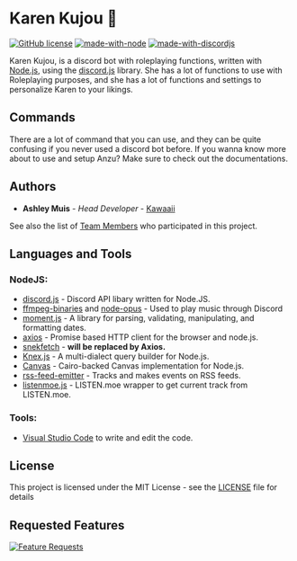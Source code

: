 # Karen Kujou 🎀

[![GitHub license](https://img.shields.io/github/license/Naereen/StrapDown.js.svg)](https://github.com/kawaaii-programming/KarenKujou-Bot/blob/master/LICENSE)
[![made-with-node](https://img.shields.io/badge/written%20in-Node%20JS-008e00.svg)](https://nodejs.org/en/)
[![made-with-discordjs](https://img.shields.io/badge/using-discord.js-0095ce.svg)](https://discord.js.org/#/)

Karen Kujou, is a discord bot with roleplaying functions, written with [Node.js](https://nodejs.org/en/), using
the [discord.js](https://discord.js.org/#/) library. 
She has a lot of functions to use with Roleplaying purposes, and she has a lot of functions and settings to personalize Karen to your likings.

## Commands

There are a lot of command that you can use, and they can be quite confusing if you never used a discord bot before.
If you wanna know more about to use and setup Anzu? Make sure to check out the documentations.

## Authors

* **Ashley Muis** - *Head Developer* - [Kawaaii](https://github.com/kawaaii/)

See also the list of [Team Members](https://www.kawaaii.moe/karen/) who participated in this project.

## Languages and Tools

### NodeJS:

- [discord.js](https://discord.js.org/) - Discord API libary written for Node.JS.
- [ffmpeg-binaries](https://www.npmjs.com/package/ffmpeg-binaries) and [node-opus](https://www.npmjs.com/package/node-opus) - Used to play music through Discord
- [moment.js](https://www.npmjs.com/package/moment) - A library for parsing, validating, manipulating, and formatting dates.
- [axios](https://www.npmjs.com/package/axios) - Promise based HTTP client for the browser and node.js.
- [snekfetch](https://www.npmjs.com/package/snekfetch) - **will be replaced by Axios.**
- [Knex.js](https://www.npmjs.com/package/knex) - A multi-dialect query builder for Node.js.
- [Canvas](https://www.npmjs.com/package/canvas) - Cairo-backed Canvas implementation for Node.js.
- [rss-feed-emitter](https://www.npmjs.com/package/rss-feed-emitter) - Tracks and makes events on RSS feeds.
- [listenmoe.js](https://www.npmjs.com/package/listenmoe.js) - LISTEN.moe wrapper to get current track from LISTEN.moe.

### Tools:

- [Visual Studio Code](https://code.visualstudio.com/) to write and edit the code.

## License

This project is licensed under the MIT License - see the [LICENSE](LICENSE) file for details

## Requested Features

[![Feature Requests](http://feathub.com/kawaaii/Anzu-Futaba?format=svg)](http://feathub.com/kawaaii/Anzu-Futaba)
